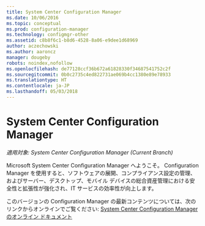 ```yaml
---
title: System Center Configuration Manager
ms.date: 10/06/2016
ms.topic: conceptual
ms.prod: configuration-manager
ms.technology: configmgr-other
ms.assetid: c8b8f6c1-b8d6-4528-8a06-e9dee1d68969
author: aczechowski
ms.author: aaroncz
manager: dougeby
robots: noindex,nofollow
ms.openlocfilehash: de77128ccf36b672a61828330f34687541752c2f
ms.sourcegitcommit: 0b0c2735c4ed822731ae069b4cc1380e89e78933
ms.translationtype: HT
ms.contentlocale: ja-JP
ms.lasthandoff: 05/03/2018
---
```

# <a name="system-center-configuration-manager"></a>System Center Configuration Manager

*適用対象: System Center Configuration Manager (Current Branch)*

Microsoft System Center Configuration Manager へようこそ。 Configuration Manager を使用すると、ソフトウェアの展開、コンプライアンス設定の管理、およびサーバー、デスクトップ、モバイル デバイスの総合資産管理における安全性と拡張性が強化され、IT サービスの効率性が向上します。  

 このバージョンの Configuration Manager の最新コンテンツについては、次のリンクからオンラインでご覧ください: [System Center Configuration Manager のオンライン ドキュメント](https://go.microsoft.com/fwlink/?LinkID=533344)
